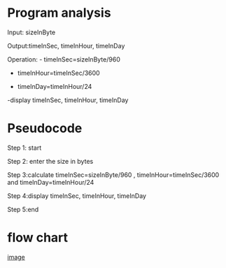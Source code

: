 # Program analysis

Input: sizeInByte 

Output:timeInSec, timeInHour, timeInDay

Operation:  - timeInSec=sizeInByte/960

  - timeInHour=timeInSec/3600
  
  - timeInDay=timeInHour/24
 
 -display timeInSec, timeInHour, timeInDay

# Pseudocode 

Step 1: start

Step 2: enter the size in bytes

Step 3:calculate timeInSec=sizeInByte/960 , timeInHour=timeInSec/3600 and timeInDay=timeInHour/24

Step 4:display timeInSec, timeInHour, timeInDay

Step 5:end

# flow chart

[image](https://github.com/SWEG-2015EC-Batch/Free-Thinkers/assets/149039271/f2d2f9db-80e4-4ddc-90fe-89b0cd9e5fbe)

